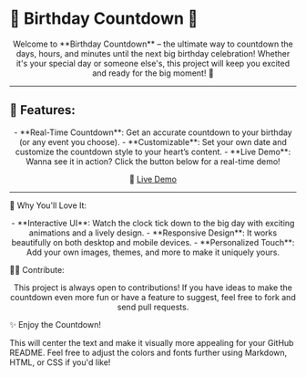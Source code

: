 <p align="center">
  <h1>🎉 Birthday Countdown 🎂</h1>
</p>

<p align="center">
  Welcome to **Birthday Countdown** – the ultimate way to countdown the days, hours, and minutes until the next big birthday celebration! Whether it's your special day or someone else's, this project will keep you excited and ready for the big moment! 🥳
</p>

---

## 🚀 Features:
<p align="center">
  - **Real-Time Countdown**: Get an accurate countdown to your birthday (or any event you choose).  
  - **Customizable**: Set your own date and customize the countdown style to your heart’s content.  
  - **Live Demo**: Wanna see it in action? Click the button below for a real-time demo!  
</p>

<p align="center">
  🎥 <a href="https://birthday-countdown-rkuj.onrender.com" target="_blank">Live Demo</a>
</p>

---

🌟 Why You'll Love It:
<p align="center"> 
  - **Interactive UI**: Watch the clock tick down to the big day with exciting animations and a lively design. 
  - **Responsive Design**: It works beautifully on both desktop and mobile devices. 
  - **Personalized Touch**: Add your own images, themes, and more to make it uniquely yours. 
</p>

🧑‍💻 Contribute:
<p align="center"> 
  This project is always open to contributions! If you have ideas to make the countdown even more fun or have a feature to suggest, feel free to fork and send pull requests. 
</p>

✨ Enjoy the Countdown!

This will center the text and make it visually more appealing for your GitHub README. Feel free to adjust the colors and fonts further using Markdown, HTML, or CSS if you'd like!
